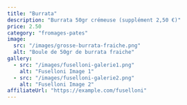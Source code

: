 ```yaml
---
title: "Burrata"
description: "Burrata 50gr crémeuse (supplément 2,50 €)"
price: 2.50
category: "fromages-pates"
image:
  src: "/images/grosse-burrata-fraiche.png"
  alt: "Boule de 50gr de burrata fraiche"
gallery:
  - src: "/images/fuselloni-galerie1.png"
    alt: "Fuselloni Image 1"
  - src: "/images/fuselloni-galerie2.png"
    alt: "Fuselloni Image 2"
affiliateUrl: "https://example.com/fuselloni"
---
```

